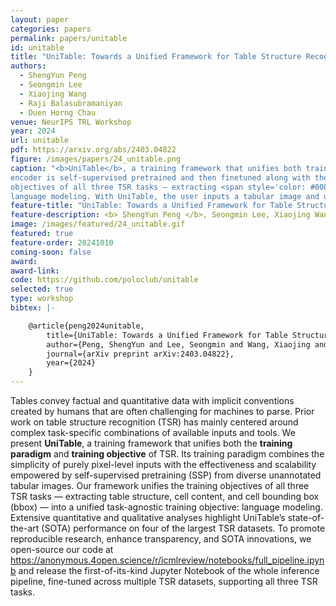 ```yaml
---
layout: paper
categories: papers
permalink: papers/unitable
id: unitable
title: "UniTable: Towards a Unified Framework for Table Structure Recognition via Self-Supervised Pretraining"
authors:
  - ShengYun Peng
  - Seongmin Lee
  - Xiaojing Wang
  - Raji Balasubramaniyan
  - Duen Horng Chau
venue: NeurIPS TRL Workshop
year: 2024
url: unitable
pdf: https://arxiv.org/abs/2403.04822
figure: /images/papers/24_unitable.png
caption: "<b>UniTable</b>, a training framework that unifies both training paradigm and training objective of TSR. In UniTable, the visual
encoder is self-supervised pretrained and then finetuned along with the task decoder on supervised datasets. UniTable unifies the training
objectives of all three TSR tasks — extracting <span style='color: #0085ff'>table structure</span>, <span style='color: #e3a400'>cell bbox</span>, and <span style='color: #138b00'>cell content</span> — into a unified task-agnostic training objective:
language modeling. With UniTable, the user inputs a tabular image and obtains the corresponding digitalized table in HTML."
feature-title: "UniTable: Towards a Unified Framework for Table Structure Recognition via Self-Supervised Pretraining"
feature-description: <b> ShengYun Peng </b>, Seongmin Lee, Xiaojing Wang, Raji Balasubramaniyan, Duen Horng Chau
image: /images/featured/24_unitable.gif
featured: true
feature-order: 20241010
coming-soon: false
award: 
award-link: 
code: https://github.com/poloclub/unitable
selected: true
type: workshop
bibtex: |-

    @article{peng2024unitable,
        title={UniTable: Towards a Unified Framework for Table Structure Recognition via Self-Supervised Pretraining},
        author={Peng, ShengYun and Lee, Seongmin and Wang, Xiaojing and Balasubramaniyan, Rajarajeswari and Chau, Duen Horng},
        journal={arXiv preprint arXiv:2403.04822},
        year={2024}
    }
---
```


Tables convey factual and quantitative data with implicit conventions created by humans that are often challenging for machines to parse. Prior work on table structure recognition (TSR) has mainly centered around complex task-specific combinations of available inputs and tools. We present **UniTable**, a training framework that unifies both the **training paradigm** and **training objective** of TSR. Its training paradigm combines the simplicity of purely pixel-level inputs with the effectiveness and scalability empowered by self-supervised pretraining (SSP) from diverse unannotated tabular images. Our framework unifies the training objectives of all three TSR tasks — extracting table structure, cell content, and cell bounding box (bbox) — into a unified task-agnostic training objective: language modeling. Extensive quantitative and qualitative analyses highlight UniTable’s state-of-the-art (SOTA) performance on four of the largest TSR datasets. To promote reproducible research, enhance transparency, and SOTA innovations, we open-source our code at https://anonymous.4open.science/r/icmlreview/notebooks/full_pipeline.ipynb and release the first-of-its-kind Jupyter Notebook of the whole inference pipeline, fine-tuned across multiple TSR datasets, supporting all three TSR tasks.